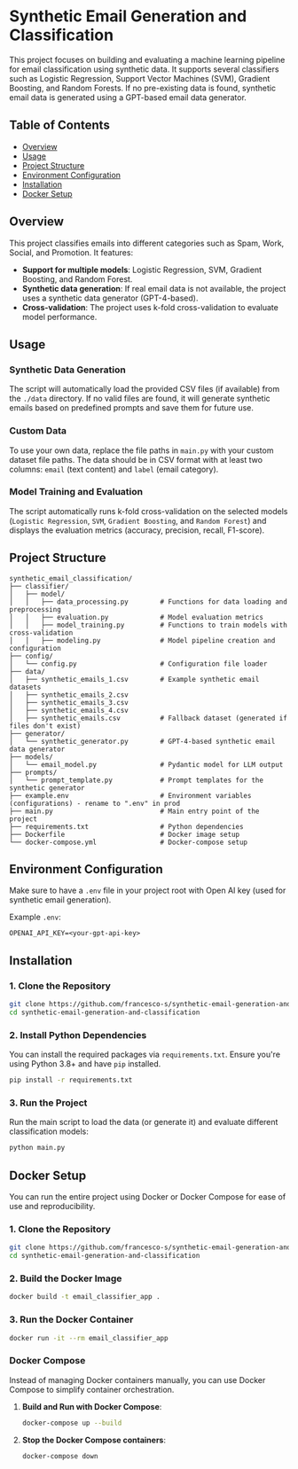 # Synthetic Email Generation and Classification

This project focuses on building and evaluating a machine learning pipeline for email classification using synthetic data. It supports several classifiers such as Logistic Regression, Support Vector Machines (SVM), Gradient Boosting, and Random Forests. If no pre-existing data is found, synthetic email data is generated using a GPT-based email data generator.

## Table of Contents
- [Overview](#overview)
- [Usage](#usage)
- [Project Structure](#project-structure)
- [Environment Configuration](#environment-configuration)
- [Installation](#installation)
- [Docker Setup](#docker-setup)

## Overview

This project classifies emails into different categories such as Spam, Work, Social, and Promotion. It features:
- **Support for multiple models**: Logistic Regression, SVM, Gradient Boosting, and Random Forest.
- **Synthetic data generation**: If real email data is not available, the project uses a synthetic data generator (GPT-4-based).
- **Cross-validation**: The project uses k-fold cross-validation to evaluate model performance.

## Usage

### Synthetic Data Generation
The script will automatically load the provided CSV files (if available) from the `./data` directory. If no valid files are found, it will generate synthetic emails based on predefined prompts and save them for future use.

### Custom Data
To use your own data, replace the file paths in `main.py` with your custom dataset file paths. The data should be in CSV format with at least two columns: `email` (text content) and `label` (email category).

### Model Training and Evaluation
The script automatically runs k-fold cross-validation on the selected models (`Logistic Regression`, `SVM`, `Gradient Boosting`, and `Random Forest`) and displays the evaluation metrics (accuracy, precision, recall, F1-score).

## Project Structure

```
synthetic_email_classification/
├── classifier/
│   ├── model/
│   │   ├── data_processing.py        # Functions for data loading and preprocessing
│   │   ├── evaluation.py             # Model evaluation metrics
│   │   ├── model_training.py         # Functions to train models with cross-validation
│   │   ├── modeling.py               # Model pipeline creation and configuration
├── config/
│   └── config.py                     # Configuration file loader
├── data/                             
│   ├── synthetic_emails_1.csv        # Example synthetic email datasets
│   ├── synthetic_emails_2.csv
│   ├── synthetic_emails_3.csv
│   ├── synthetic_emails_4.csv
│   ├── synthetic_emails.csv          # Fallback dataset (generated if files don't exist)
├── generator/
│   └── synthetic_generator.py        # GPT-4-based synthetic email data generator
├── models/
│   └── email_model.py                # Pydantic model for LLM output
├── prompts/
│   └── prompt_template.py            # Prompt templates for the synthetic generator
├── example.env                       # Environment variables (configurations) - rename to ".env" in prod
├── main.py                           # Main entry point of the project
├── requirements.txt                  # Python dependencies
├── Dockerfile                        # Docker image setup
└── docker-compose.yml                # Docker-compose setup

```

## Environment Configuration
Make sure to have a `.env` file in your project root with Open AI key (used for synthetic email generation).

Example `.env`:
```
OPENAI_API_KEY=<your-gpt-api-key>
```

## Installation

### 1. Clone the Repository
```bash
git clone https://github.com/francesco-s/synthetic-email-generation-and-classification.git
cd synthetic-email-generation-and-classification
```

### 2. Install Python Dependencies
You can install the required packages via `requirements.txt`. Ensure you're using Python 3.8+ and have `pip` installed.
```bash
pip install -r requirements.txt
```

### 3. Run the Project
Run the main script to load the data (or generate it) and evaluate different classification models:
```bash
python main.py
```

## Docker Setup

You can run the entire project using Docker or Docker Compose for ease of use and reproducibility.

### 1. Clone the Repository
```bash
git clone https://github.com/francesco-s/synthetic-email-generation-and-classification.git
cd synthetic-email-generation-and-classification
```

### 2. Build the Docker Image

```bash
docker build -t email_classifier_app .
```

### 3. Run the Docker Container

```bash
docker run -it --rm email_classifier_app
```

### Docker Compose

Instead of managing Docker containers manually, you can use Docker Compose to simplify container orchestration.

1. **Build and Run with Docker Compose**:
   ```bash
   docker-compose up --build
   ```

2. **Stop the Docker Compose containers**:
   ```bash
   docker-compose down
   ```